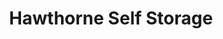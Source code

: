 ---
title: "Hawthorne Self Storage"
url: /hawthorne/hawthorne-self-storage-61st-avenue-4/
shop: storage rental
---